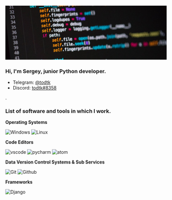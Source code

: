 ![banner](https://raw.githubusercontent.com/todtk/todtk/main/banner.jpg)

### Hi, I'm Sergey, junior Python developer.
- Telegram: [@todtk](https://t.me/todtk)
- Discord: [todtk#8358](http://discordapp.com/users/173463742388895744)

.

### List of software and tools in which I work.

<b>Operating Systems</b>

![Windows](https://img.shields.io/badge/-Windows-0078d4?logo=Windows&style=for-the-badge&logoColor=white)
![Linux](https://img.shields.io/badge/-Linux-FCC624?logo=Linux&style=for-the-badge&logoColor=black)

<b>Code Editors</b>

![vscode](https://img.shields.io/badge/-Visual%20Studio%20Code-0078d4?logo=VisualStudioCode&style=for-the-badge&logoColor=white)
![pycharm](https://img.shields.io/badge/-PyCharm-81e66e?logo=PyCharm&style=for-the-badge&logoColor=black)
![atom](https://img.shields.io/badge/-atom-66595C?logo=Atom&style=for-the-badge&logoColor=white)

<b>Data Version Control Systems & Sub Services</b>

![Git](https://img.shields.io/badge/-Git-F05032?logo=Git&style=for-the-badge&logoColor=white)
![Github](https://img.shields.io/badge/-Github-181717?logo=Github&style=for-the-badge&logoColor=white)

<b>Frameworks</b>

![Django](https://img.shields.io/badge/-Django-092E20?logo=Django&style=for-the-badge&logoColor=white)
